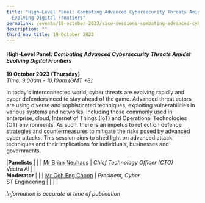 ```yaml
---
title: "High–Level Panel: Combating Advanced Cybersecurity Threats Amidst
  Evolving Digital Frontiers"
permalink: /events/19-october-2023/sicw-sessions-combating-advanced-cybersecurity-threats/
description: ""
third_nav_title: 19 October 2023
---
```

#### **High-Level Panel: *Combating Advanced Cybersecurity Threats&nbsp;Amidst Evolving Digital Frontiers***

**19 October 2023 (Thursday)**  
*Time: 9.00am - 10.10am (GMT +8)*

In today's interconnected world, cyber threats are evolving rapidly and cyber defenders need to stay ahead of the game. Advanced threat actors are using diverse and sophisticated techniques, exploiting vulnerabilities in various systems and networks, including those commonly used in enterprise, cloud, Internet of Things (IoT) and Operational Technologies (OT) environments. As such, there is an impetus to reflect on defence strategies and countermeasures to mitigate the risks posed by advanced cyber attacks. This session aims to shed light on advanced attack techniques and their implications for individuals, businesses and governments.

|**Panelists**          |                                                              |
| [Mr Brian Neuhaus](/speakers/speaker-brian-neuhaus)  | *Chief Technology Officer (CTO)*<br>Vectra AI      |
|<br> **Moderator**          |                                                              |
| [Mr Goh Eng Choon](/speakers/mr-goh-eng-choon)  | *President, Cyber*<br>ST Engineering               |
| | |

*Information is accurate at time of publication*
